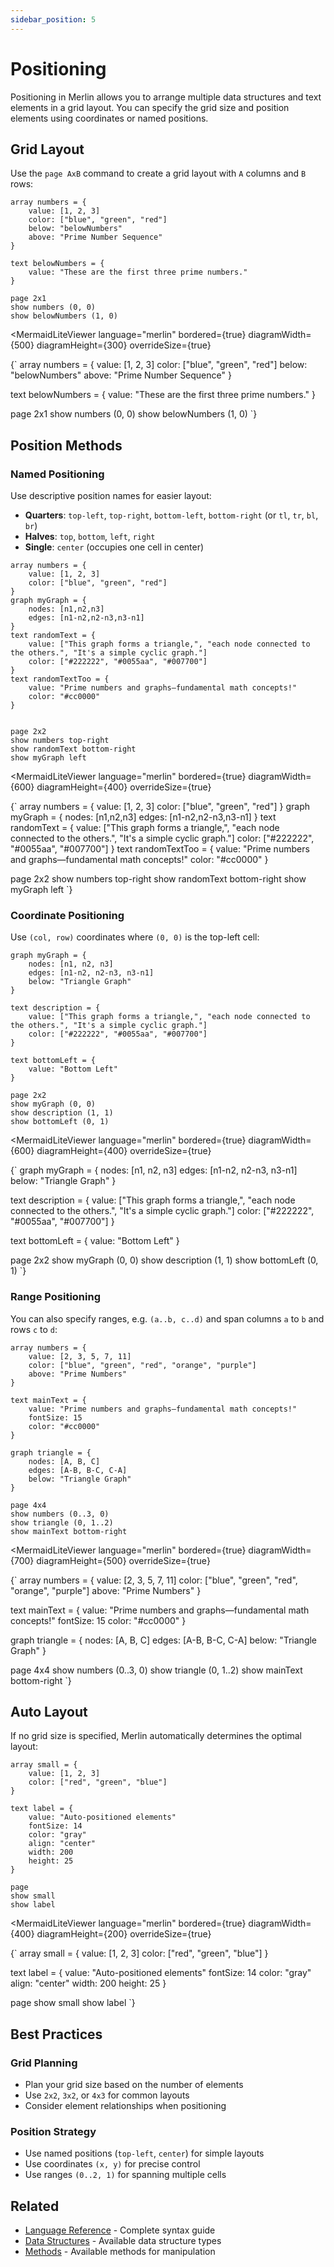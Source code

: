 ```yaml
---
sidebar_position: 5
---
```


# Positioning

Positioning in Merlin allows you to arrange multiple data structures and text elements in a grid layout. You can specify the grid size and position elements using coordinates or named positions.

## Grid Layout

Use the `page AxB` command to create a grid layout with `A` columns and `B` rows:
```merlin
array numbers = {
    value: [1, 2, 3]
    color: ["blue", "green", "red"]
    below: "belowNumbers"
    above: "Prime Number Sequence"
}

text belowNumbers = {
    value: "These are the first three prime numbers."
}

page 2x1
show numbers (0, 0)
show belowNumbers (1, 0)
```

<MermaidLiteViewer 
	language="merlin"
	bordered={true}
	diagramWidth={500}
	diagramHeight={300}
	overrideSize={true}
>
{`
array numbers = {
	value: [1, 2, 3]
	color: ["blue", "green", "red"]
	below: "belowNumbers"
	above: "Prime Number Sequence"
}

text belowNumbers = {
	value: "These are the first three prime numbers."
}

page 2x1
show numbers (0, 0)
show belowNumbers (1, 0)
`}
</MermaidLiteViewer>

## Position Methods
### Named Positioning

Use descriptive position names for easier layout:

- **Quarters**: `top-left`, `top-right`, `bottom-left`, `bottom-right` (or `tl`, `tr`, `bl`, `br`)
- **Halves**: `top`, `bottom`, `left`, `right`
- **Single**: `center` (occupies one cell in center)
```merlin
array numbers = {
    value: [1, 2, 3]
    color: ["blue", "green", "red"]
}
graph myGraph = {
    nodes: [n1,n2,n3]
    edges: [n1-n2,n2-n3,n3-n1]
}
text randomText = {
    value: ["This graph forms a triangle,", "each node connected to the others.", "It's a simple cyclic graph."]
    color: ["#222222", "#0055aa", "#007700"]
}
text randomTextToo = {
    value: "Prime numbers and graphs—fundamental math concepts!"
    color: "#cc0000"
}


page 2x2
show numbers top-right
show randomText bottom-right
show myGraph left
```
<MermaidLiteViewer 
	language="merlin"
	bordered={true}
	diagramWidth={600}
	diagramHeight={400}
	overrideSize={true}
>
{`
array numbers = {
    value: [1, 2, 3]
    color: ["blue", "green", "red"]
}
graph myGraph = {
    nodes: [n1,n2,n3]
    edges: [n1-n2,n2-n3,n3-n1]
}
text randomText = {
    value: ["This graph forms a triangle,", "each node connected to the others.", "It's a simple cyclic graph."]
    color: ["#222222", "#0055aa", "#007700"]
}
text randomTextToo = {
    value: "Prime numbers and graphs—fundamental math concepts!"
    color: "#cc0000"
}


page 2x2
show numbers top-right
show randomText bottom-right
show myGraph left
`}
</MermaidLiteViewer>

### Coordinate Positioning

Use `(col, row)` coordinates where `(0, 0)` is the top-left cell:
```merlin
graph myGraph = {
    nodes: [n1, n2, n3]
    edges: [n1-n2, n2-n3, n3-n1]
    below: "Triangle Graph"
}

text description = {
    value: ["This graph forms a triangle,", "each node connected to the others.", "It's a simple cyclic graph."]
    color: ["#222222", "#0055aa", "#007700"]
}

text bottomLeft = {
    value: "Bottom Left"
}

page 2x2
show myGraph (0, 0)
show description (1, 1)
show bottomLeft (0, 1)
```
<MermaidLiteViewer 
	language="merlin"
	bordered={true}
	diagramWidth={600}
	diagramHeight={400}
	overrideSize={true}
>
{`
graph myGraph = {
    nodes: [n1, n2, n3]
    edges: [n1-n2, n2-n3, n3-n1]
    below: "Triangle Graph"
}

text description = {
    value: ["This graph forms a triangle,", "each node connected to the others.", "It's a simple cyclic graph."]
    color: ["#222222", "#0055aa", "#007700"]
}

text bottomLeft = {
    value: "Bottom Left"
}

page 2x2
show myGraph (0, 0)
show description (1, 1)
show bottomLeft (0, 1)
`}
</MermaidLiteViewer>

### Range Positioning


You can also specify ranges, e.g. `(a..b, c..d)` and span columns `a` to `b` and rows `c` to `d`:
```merlin
array numbers = {
	value: [2, 3, 5, 7, 11]
	color: ["blue", "green", "red", "orange", "purple"]
	above: "Prime Numbers"
}

text mainText = {
	value: "Prime numbers and graphs—fundamental math concepts!"
	fontSize: 15
	color: "#cc0000"
}

graph triangle = {
	nodes: [A, B, C]
	edges: [A-B, B-C, C-A]
	below: "Triangle Graph"
}

page 4x4
show numbers (0..3, 0)
show triangle (0, 1..2)
show mainText bottom-right
```

<MermaidLiteViewer 
	language="merlin"
	bordered={true}
	diagramWidth={700}
	diagramHeight={500}
	overrideSize={true}
>
{`
array numbers = {
	value: [2, 3, 5, 7, 11]
	color: ["blue", "green", "red", "orange", "purple"]
	above: "Prime Numbers"
}

text mainText = {
	value: "Prime numbers and graphs—fundamental math concepts!"
	fontSize: 15
	color: "#cc0000"
}

graph triangle = {
	nodes: [A, B, C]
	edges: [A-B, B-C, C-A]
	below: "Triangle Graph"
}

page 4x4
show numbers (0..3, 0)
show triangle (0, 1..2)
show mainText bottom-right
`}
</MermaidLiteViewer>

## Auto Layout

If no grid size is specified, Merlin automatically determines the optimal layout:
```merlin
array small = {
    value: [1, 2, 3]
    color: ["red", "green", "blue"]
}

text label = {
    value: "Auto-positioned elements"
    fontSize: 14
    color: "gray"
    align: "center"
    width: 200
    height: 25
}

page
show small
show label
```
<MermaidLiteViewer 
	language="merlin"
	bordered={true}
	diagramWidth={400}
	diagramHeight={200}
	overrideSize={true}
>
{`
array small = {
	value: [1, 2, 3]
	color: ["red", "green", "blue"]
}

text label = {
	value: "Auto-positioned elements"
	fontSize: 14
	color: "gray"
	align: "center"
	width: 200
	height: 25
}

page
show small
show label
`}
</MermaidLiteViewer>

## Best Practices

### Grid Planning
- Plan your grid size based on the number of elements
- Use `2x2`, `3x2`, or `4x3` for common layouts
- Consider element relationships when positioning

### Position Strategy
- Use named positions (`top-left`, `center`) for simple layouts
- Use coordinates `(x, y)` for precise control
- Use ranges `(0..2, 1)` for spanning multiple cells

## Related

- [Language Reference](./language-reference.md) - Complete syntax guide
- [Data Structures](./data-structures/index.md) - Available data structure types
- [Methods](./methods.md) - Available methods for manipulation

